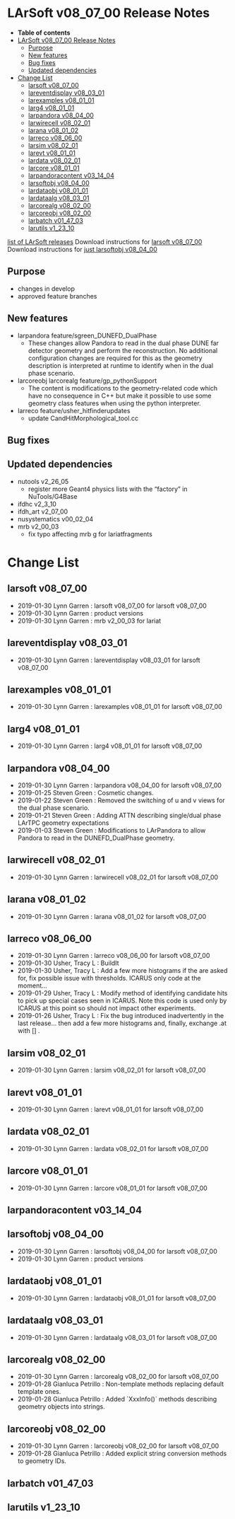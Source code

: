 LArSoft v08_07_00 Release Notes
======================================================================

-   **Table of contents**
-   [LArSoft v08_07_00 Release Notes](#LArSoft-v08_07_00-Release-Notes)
    -   [Purpose](#Purpose)
    -   [New features](#New-features)
    -   [Bug fixes](#Bug-fixes)
    -   [Updated dependencies](#Updated-dependencies)
-   [Change List](#Change-List)
    -   [larsoft v08_07_00](#larsoft-v08_07_00)
    -   [lareventdisplay v08_03_01](#lareventdisplay-v08_03_01)
    -   [larexamples v08_01_01](#larexamples-v08_01_01)
    -   [larg4 v08_01_01](#larg4-v08_01_01)
    -   [larpandora v08_04_00](#larpandora-v08_04_00)
    -   [larwirecell v08_02_01](#larwirecell-v08_02_01)
    -   [larana v08_01_02](#larana-v08_01_02)
    -   [larreco v08_06_00](#larreco-v08_06_00)
    -   [larsim v08_02_01](#larsim-v08_02_01)
    -   [larevt v08_01_01](#larevt-v08_01_01)
    -   [lardata v08_02_01](#lardata-v08_02_01)
    -   [larcore v08_01_01](#larcore-v08_01_01)
    -   [larpandoracontent v03_14_04](#larpandoracontent-v03_14_04)
    -   [larsoftobj v08_04_00](#larsoftobj-v08_04_00)
    -   [lardataobj v08_01_01](#lardataobj-v08_01_01)
    -   [lardataalg v08_03_01](#lardataalg-v08_03_01)
    -   [larcorealg v08_02_00](#larcorealg-v08_02_00)
    -   [larcoreobj v08_02_00](#larcoreobj-v08_02_00)
    -   [larbatch v01_47_03](#larbatch-v01_47_03)
    -   [larutils v1_23_10](#larutils-v1_23_10)

[list of LArSoft releases](LArSoft_release_list)
Download instructions for [larsoft v08_07_00](http://scisoft.fnal.gov/scisoft/bundles/larsoft/v08_07_00/larsoft-v08_07_00.html)
Download instructions for [just larsoftobj v08_04_00](http://scisoft.fnal.gov/scisoft/bundles/larsoftobj/v08_04_00/larsoftobj-v08_04_00.html)

Purpose
--------------------

-   changes in develop
-   approved feature branches

New features
------------------------------

-   larpandora feature/sgreen_DUNEFD_DualPhase
    -   These changes allow Pandora to read in the dual phase DUNE far detector geometry and perform the reconstruction. No additional configuration changes are required for this as the geometry description is interpreted at runtime to identify when in the dual phase scenario.
-   larcoreobj larcorealg feature/gp_pythonSupport
    -   The content is modifications to the geometry-related code which have no
        consequence in C++ but make it possible to use some geometry class features
        when using the python interpreter.
-   larreco feature/usher_hitfinderupdates
    -   update CandHitMorphological_tool.cc

Bug fixes
------------------------

Updated dependencies
----------------------------------------------

-   nutools v2_26_05
    -   register more Geant4 physics lists with the “factory” in NuTools/G4Base
-   ifdhc v2_3_10
-   ifdh_art v2_07_00
-   nusystematics v00_02_04
-   mrb v2_00_03
    -   fix typo affecting mrb g for lariatfragments

Change List
============================

larsoft v08_07_00
------------------------------------------

-   2019-01-30 Lynn Garren : larsoft v08_07_00 for larsoft v08_07_00
-   2019-01-30 Lynn Garren : product versions
-   2019-01-30 Lynn Garren : mrb v2_00_03 for lariat

lareventdisplay v08_03_01
----------------------------------------------------------

-   2019-01-30 Lynn Garren : lareventdisplay v08_03_01 for larsoft v08_07_00

larexamples v08_01_01
--------------------------------------------------

-   2019-01-30 Lynn Garren : larexamples v08_01_01 for larsoft v08_07_00

larg4 v08_01_01
--------------------------------------

-   2019-01-30 Lynn Garren : larg4 v08_01_01 for larsoft v08_07_00

larpandora v08_04_00
------------------------------------------------

-   2019-01-30 Lynn Garren : larpandora v08_04_00 for larsoft v08_07_00
-   2019-01-25 Steven Green : Cosmetic changes.
-   2019-01-22 Steven Green : Removed the switching of u and v views for the dual phase scenario.
-   2019-01-21 Steven Green : Adding ATTN describing single/dual phase LArTPC geometry expectations
-   2019-01-03 Steven Green : Modifications to LArPandora to allow Pandora to read in the DUNEFD_DualPhase geometry.

larwirecell v08_02_01
--------------------------------------------------

-   2019-01-30 Lynn Garren : larwirecell v08_02_01 for larsoft v08_07_00

larana v08_01_02
----------------------------------------

-   2019-01-30 Lynn Garren : larana v08_01_02 for larsoft v08_07_00

larreco v08_06_00
------------------------------------------

-   2019-01-30 Lynn Garren : larreco v08_06_00 for larsoft v08_07_00
-   2019-01-30 Usher, Tracy L : BuildIt
-   2019-01-30 Usher, Tracy L : Add a few more histograms if the are asked for, fix possible issue with thresholds. ICARUS only code at the moment…
-   2019-01-29 Usher, Tracy L : Modify method of identifying candidate hits to pick up special cases seen in ICARUS. Note this code is used only by ICARUS at this point so should not impact other experiments.
-   2019-01-26 Usher, Tracy L : Fix the bug introduced inadvertently in the last release… then add a few more histograms and, finally, exchange .at with [] .

larsim v08_02_01
----------------------------------------

-   2019-01-30 Lynn Garren : larsim v08_02_01 for larsoft v08_07_00

larevt v08_01_01
----------------------------------------

-   2019-01-30 Lynn Garren : larevt v08_01_01 for larsoft v08_07_00

lardata v08_02_01
------------------------------------------

-   2019-01-30 Lynn Garren : lardata v08_02_01 for larsoft v08_07_00

larcore v08_01_01
------------------------------------------

-   2019-01-30 Lynn Garren : larcore v08_01_01 for larsoft v08_07_00

larpandoracontent v03_14_04
--------------------------------------------------------------

larsoftobj v08_04_00
------------------------------------------------

-   2019-01-30 Lynn Garren : larsoftobj v08_04_00 for larsoft v08_07_00
-   2019-01-30 Lynn Garren : product versions

lardataobj v08_01_01
------------------------------------------------

-   2019-01-30 Lynn Garren : lardataobj v08_01_01 for larsoft v08_07_00

lardataalg v08_03_01
------------------------------------------------

-   2019-01-30 Lynn Garren : lardataalg v08_03_01 for larsoft v08_07_00

larcorealg v08_02_00
------------------------------------------------

-   2019-01-30 Lynn Garren : larcorealg v08_02_00 for larsoft v08_07_00
-   2019-01-28 Gianluca Petrillo : Non-template methods replacing default template ones.
-   2019-01-28 Gianluca Petrillo : Added \`XxxInfo()\` methods describing geometry objects into strings.

larcoreobj v08_02_00
------------------------------------------------

-   2019-01-30 Lynn Garren : larcoreobj v08_02_00 for larsoft v08_07_00
-   2019-01-28 Gianluca Petrillo : Added explicit string conversion methods to geometry IDs.

larbatch v01_47_03
--------------------------------------------

larutils v1_23_10
------------------------------------------
